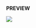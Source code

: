 **PREVIEW**

![](https://33333.cdn.cke-cs.com/kSW7V9NHUXugvhoQeFaf/animations/0565fa6e67fece2a4a43f41cd0a10cd5f7440a455a372a5b.gif)
